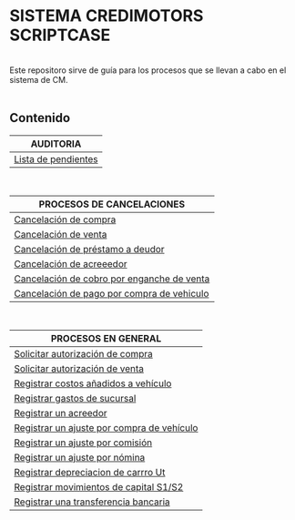 # SISTEMA CREDIMOTORS SCRIPTCASE
<br>Este repositoro sirve de guía para los procesos que se llevan a cabo en el sistema de CM.
<br><br>

## Contenido

|AUDITORIA|
|-----------|
|[Lista de pendientes](pendientes.md)| 

&nbsp;

|PROCESOS DE CANCELACIONES|
|-----------|
|[Cancelación de compra](cancelacionCompra.md)| 
|[Cancelación de venta](cancelacionVenta.md)| 
|[Cancelación de préstamo a deudor](cancelacionPrestamoDeudor.md)|
|[Cancelación de acreeedor](cancelacionAcreedor.md)|
|[Cancelación de cobro por enganche de venta](cancelacionEnganche.md)|
|[Cancelación de pago por compra de vehiculo](cancelacionPagoCompra.md)|

&nbsp;

|PROCESOS EN GENERAL|
|-----------|
|[Solicitar autorización de compra](autorizacionCompra.md)| 
|[Solicitar autorización de venta](autorizacionVenta.md)| 
|[Registrar costos añadidos a vehículo](registrarCostoAñadido.md)|
|[Registrar gastos de sucursal](registrarGastoSucursal.md)|
|[Registrar un acreedor](registrarAcreedor.md)|
|[Registrar un ajuste por compra de vehículo](registrarAjusteCompraVehiculo.md)|
|[Registrar un ajuste por comisión](registrarAjusteComision.md)|
|[Registrar un ajuste por nómina](registrarAjusteNomina.md)|
|[Registrar depreciacion de carrro Ut](registrarDepreciacionCarroUt.md)|
|[Registrar movimientos de capital S1/S2](registrarMovimientoCapital.md)|
|[Registrar una transferencia bancaria](registrarTransferenciaBancaria.md)|

&nbsp;
